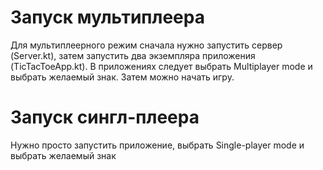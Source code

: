 # Запуск мультиплеера
Для мультиплеерного режим сначала нужно запустить сервер (Server.kt), затем запустить два экземпляра приложения (TicTacToeApp.kt).
В приложениях следует выбрать Multiplayer mode и выбрать желаемый знак. Затем можно начать игру.

# Запуск сингл-плеера
Нужно просто запустить приложение, выбрать Single-player mode и выбрать желаемый знак
